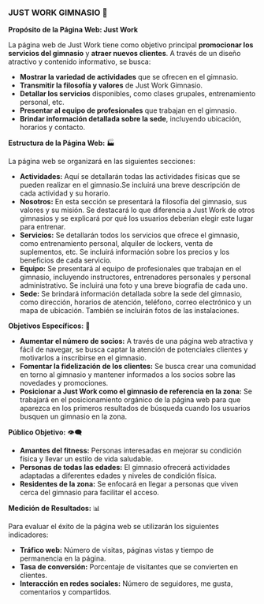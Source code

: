 ### JUST WORK GIMNASIO 💪

**Propósito de la Página Web: Just Work**

La página web de Just Work tiene como objetivo principal **promocionar los servicios del gimnasio** y **atraer nuevos clientes**. A través de un diseño atractivo y contenido informativo, se busca:

* **Mostrar la variedad de actividades** que se ofrecen en el gimnasio.
* **Transmitir la filosofía y valores** de Just Work Gimnasio.
* **Detallar los servicios** disponibles, como clases grupales, entrenamiento personal, etc.
* **Presentar al equipo de profesionales** que trabajan en el gimnasio.
* **Brindar información detallada sobre la sede**, incluyendo ubicación, horarios y contacto.

**Estructura de la Página Web:** 🏭

La página web se organizará en las siguientes secciones:

* **Actividades:** Aquí se detallarán todas las actividades físicas que se pueden realizar en el gimnasio.Se incluirá una breve descripción de cada actividad y su horario.
* **Nosotros:** En esta sección se presentará la filosofía del gimnasio, sus valores y su misión. Se destacará lo que diferencia a Just Work de otros gimnasios y se explicará por qué los usuarios deberían elegir este lugar para entrenar.
* **Servicios:** Se detallarán todos los servicios que ofrece el gimnasio, como entrenamiento personal, alquiler de lockers, venta de suplementos, etc. Se incluirá información sobre los precios y los beneficios de cada servicio.
* **Equipo:** Se presentará al equipo de profesionales que trabajan en el gimnasio, incluyendo instructores, entrenadores personales y personal administrativo. Se incluirá una foto y una breve biografía de cada uno.
* **Sede:** Se brindará información detallada sobre la sede del gimnasio, como dirección, horarios de atención, teléfono, correo electrónico y un mapa de ubicación. También se incluirán fotos de las instalaciones.

**Objetivos Específicos:** 👀

* **Aumentar el número de socios:** A través de una página web atractiva y fácil de navegar, se busca captar la atención de potenciales clientes y motivarlos a inscribirse en el gimnasio.
* **Fomentar la fidelización de los clientes:** Se busca crear una comunidad en torno al gimnasio y mantener informados a los socios sobre las novedades y promociones.
* **Posicionar a Just Work como el gimnasio de referencia en la zona:** Se trabajará en el posicionamiento orgánico de la página web para que aparezca en los primeros resultados de búsqueda cuando los usuarios busquen un gimnasio en la zona.

**Público Objetivo:** 👁‍🗨

* **Amantes del fitness:** Personas interesadas en mejorar su condición física y llevar un estilo de vida saludable.
* **Personas de todas las edades:** El gimnasio ofrecerá actividades adaptadas a diferentes edades y niveles de condición física.
* **Residentes de la zona:** Se enfocará en llegar a personas que viven cerca del gimnasio para facilitar el acceso.

**Medición de Resultados:** 📊

Para evaluar el éxito de la página web se utilizarán los siguientes indicadores:

* **Tráfico web:** Número de visitas, páginas vistas y tiempo de permanencia en la página.
* **Tasa de conversión:** Porcentaje de visitantes que se convierten en clientes.
* **Interacción en redes sociales:** Número de seguidores, me gusta, comentarios y compartidos.



